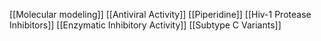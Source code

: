 [[Molecular modeling]]
[[Antiviral Activity]]
[[Piperidine]]
[[Hiv-1 Protease Inhibitors]]
[[Enzymatic Inhibitory Activity]]
[[Subtype C Variants]]
